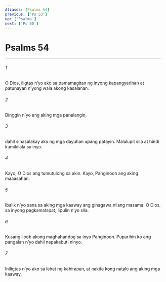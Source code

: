 ```yaml
---
Aliases: [Psalms 54]
previous: ['Ps 53']
up: ['Psalms']
next: ['Ps 55']
---
```

# Psalms 54

***






















###### 1 










O Dios, iligtas nʼyo ako sa pamamagitan ng inyong kapangyarihan at patunayan nʼyong wala akong kasalanan. 





















###### 2 










Dinggin nʼyo ang aking mga panalangin, 





















###### 3 










dahil sinasalakay ako ng mga dayuhan upang patayin. Malulupit sila at hindi kumikilala sa inyo. 





















###### 4 










Kayo, O Dios ang tumutulong sa akin. Kayo, Panginoon ang aking maaasahan. 





















###### 5 










Ibalik nʼyo sana sa aking mga kaaway ang ginagawa nilang masama. O Dios, sa inyong pagkamatapat, lipulin nʼyo sila. 





















###### 6 










Kusang-loob akong maghahandog sa inyo Panginoon. Pupurihin ko ang pangalan nʼyo dahil napakabuti ninyo. 





















###### 7 










Iniligtas nʼyo ako sa lahat ng kahirapan, at nakita kong natalo ang aking mga kaaway.
